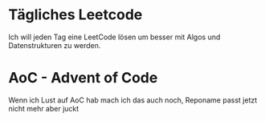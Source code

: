 # Tägliches Leetcode

Ich will jeden Tag eine LeetCode lösen um besser mit Algos und Datenstrukturen zu werden.

# AoC - Advent of Code

Wenn ich Lust auf AoC hab mach ich das auch noch, Reponame passt jetzt nicht mehr aber juckt
